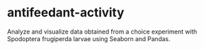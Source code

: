 # antifeedant-activity
Analyze and visualize data obtained from a choice experiment with Spodoptera frugiperda larvae using Seaborn and Pandas.
